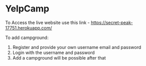 # YelpCamp

To Access the live website use this link - https://secret-peak-17751.herokuapp.com/

To add campground:
1. Register and provide your own username email and password
2. Login with the username and password
3. Add a campground will be possible after that
